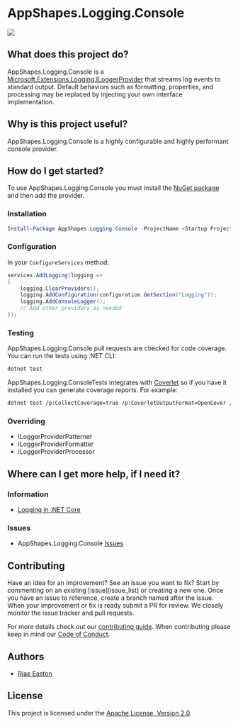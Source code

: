 # AppShapes.Logging.Console

![](https://github.com/appshapes-org/logging-console/workflows/Integration/badge.svg)

## What does this project do?

AppShapes.Logging.Console is a [Microsoft.Extensions.Logging.ILoggerProvider](https://docs.microsoft.com/en-us/dotnet/api/microsoft.extensions.logging.iloggerprovider) that streams log events to standard output. Default behaviors such as formatting, properties, and processing may be replaced by injecting your own interface implementation.

## Why is this project useful?

AppShapes.Logging.Console is a highly configurable and highly performant console provider.

## How do I get started?

To use AppShapes.Logging.Console you must install the [NuGet package](https://nuget.org/packages/AppShapes.Logging.Console) and then add the provider.

### Installation

```powershell
Install-Package AppShapes.Logging.Console -ProjectName <Startup Project Name>
```

### Configuration

In your `ConfigureServices` method:

```csharp
services.AddLogging(logging =>
{
    logging.ClearProviders();
    logging.AddConfiguration(configuration.GetSection("Logging"));
    logging.AddConsoleLogger();
    // Add other providers as needed
});
```

### Testing

AppShapes.Logging.Console pull requests are checked for code coverage. You can run the tests using .NET CLI:

```bash
dotnet test
```

AppShapes.Logging.ConsoleTests integrates with [Coverlet](https://github.com/tonerdo/coverlet) so if you have it installed you can generate coverage reports. For example:

```bash
dotnet test /p:CollectCoverage=true /p:CoverletOutputFormat=OpenCover /p:Exclude=\"[xunit.*]*\"  /p:ExcludeByAttribute=\"Obsolete,GeneratedCodeAttribute,CompilerGeneratedAttribute\"
```

### Overriding

* ILoggerProviderPatterner
* ILoggerProviderFormatter
* ILoggerProviderProcessor

## Where can I get more help, if I need it?

### Information

* [Logging in .NET Core](https://docs.microsoft.com/en-us/aspnet/core/fundamentals/logging/)

### Issues

* AppShapes.Logging.Console [Issues](https://github.com/appshapes-org/logging-console/issues)

## Contributing

Have an idea for an improvement? See an issue you want to fix? Start by commenting on an existing [issue][issue_list] or creating a new one. Once you have an issue to reference, create a branch named after the issue. When your improvement or fix is ready submit a PR for review. We closely monitor the issue tracker and pull requests.

For more details check out our [contributing guide](CONTRIBUTING.md). When contributing please keep in mind our [Code of Conduct](CODE_OF_CONDUCT.md).

## Authors

* [Rjae Easton](https://github.com/Rjae)

## License

This project is licensed under the [Apache License, Version 2.0](http://apache.org/licenses/LICENSE-2.0.html).